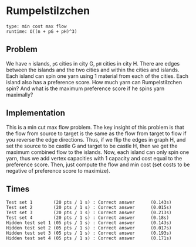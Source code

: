 # Rumpelstilzchen

```
type: min cost max flow
runtime: O((n + pG + pH)^3)
```

## Problem

We have `n` islands, `pG` cities in city G, `pH` cities in city H. There are
edges between the islands and the two cities and within the cities and islands.
Each island can spin one yarn using 1 material from each of the cities. Each
island also has a preference score. How much yarn can Rumpelstilzchen spin? And
what is the maximum preference score if he spins yarn maximally?

## Implementation

This is a min cut max flow problem. The key insight of this problem is that the
flow from source to target is the same as the flow from target to flow if you
reverse the edge directions. Thus, if we flip the edges in graph H, and set the
source to be castle G and target to be castle H, then we get the maximum
combined flow to the islands. Now, each island can only spin one yarn, thus we
add vertex capacities with 1 capacity and cost equal to the preference score.
Then, just compute the flow and min cost (set costs to be negative of
preference score to maximize).

## Times

```
Test set 1        (20 pts / 1 s) : Correct answer      (0.143s)
Test set 2        (20 pts / 1 s) : Correct answer      (0.015s)
Test set 3        (20 pts / 1 s) : Correct answer      (0.213s)
Test set 4        (20 pts / 1 s) : Correct answer      (0.18s)
Hidden test set 1 (05 pts / 1 s) : Correct answer      (0.143s)
Hidden test set 2 (05 pts / 1 s) : Correct answer      (0.017s)
Hidden test set 3 (05 pts / 1 s) : Correct answer      (0.193s)
Hidden test set 4 (05 pts / 1 s) : Correct answer      (0.171s)
```
